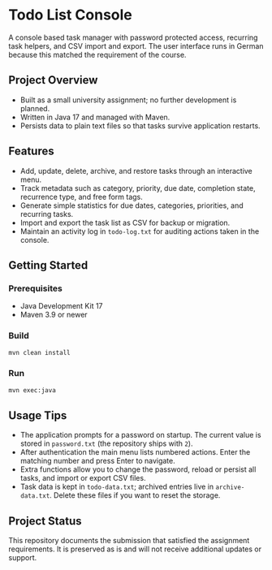 # Todo List Console

A console based task manager with password protected access, recurring task helpers, and CSV import and export. The user interface runs in German because this matched the requirement of the course.

## Project Overview
- Built as a small university assignment; no further development is planned.
- Written in Java 17 and managed with Maven.
- Persists data to plain text files so that tasks survive application restarts.

## Features
- Add, update, delete, archive, and restore tasks through an interactive menu.
- Track metadata such as category, priority, due date, completion state, recurrence type, and free form tags.
- Generate simple statistics for due dates, categories, priorities, and recurring tasks.
- Import and export the task list as CSV for backup or migration.
- Maintain an activity log in `todo-log.txt` for auditing actions taken in the console.

## Getting Started

### Prerequisites
- Java Development Kit 17
- Maven 3.9 or newer

### Build
```bash
mvn clean install
```

### Run
```bash
mvn exec:java
```

## Usage Tips
- The application prompts for a password on startup. The current value is stored in `password.txt` (the repository ships with `2`).
- After authentication the main menu lists numbered actions. Enter the matching number and press Enter to navigate.
- Extra functions allow you to change the password, reload or persist all tasks, and import or export CSV files.
- Task data is kept in `todo-data.txt`; archived entries live in `archive-data.txt`. Delete these files if you want to reset the storage.

## Project Status
This repository documents the submission that satisfied the assignment requirements. It is preserved as is and will not receive additional updates or support.

